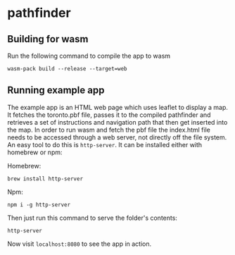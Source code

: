 # pathfinder

## Building for wasm

Run the following command to compile the app to wasm

```
wasm-pack build --release --target=web
```

## Running example app

The example app is an HTML web page which uses leaflet to display a map. It fetches the toronto.pbf file, passes it to the compiled pathfinder and retrieves a set of instructions and navigation path that then get inserted into the map. In order to run wasm and fetch the pbf file the index.html file needs to be accessed through a web server, not directly off the file system. An easy tool to do this is `http-server`. It can be installed either with homebrew or npm:

Homebrew:

```
brew install http-server
```

Npm:

```
npm i -g http-server
```

Then just run this command to serve the folder's contents:

```
http-server
```

Now visit `localhost:8080` to see the app in action.